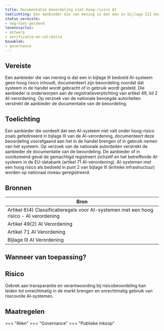 ```yaml
---
title: Documentatie beoordeling niet-hoog-risico AI
toelichting: Een aanbieder die van mening is dat een in bijlage III bedoeld AI-systeem geen hoog risico inhoudt, documenteert zijn beoordeling voordat dat systeem in de handel wordt gebracht of in gebruik wordt gesteld. Die aanbieder is onderworpen aan de registratieverplichting van artikel 49, lid 2 AI-verordening. Op verzoek van de nationale bevoegde autoriteiten verstrekt de aanbieder de documentatie van de beoordeling.
status_vereiste:
- nog-niet-geldend
levenscyclus:
- ontwerp
- verificatie-en-validatie
bouwblok:
- governance
---
```


<!-- tags -->
## Vereiste

Een aanbieder die van mening is dat een in bijlage III bedoeld AI-systeem geen hoog risico inhoudt, documenteert zijn beoordeling voordat dat systeem in de handel wordt gebracht of in gebruik wordt gesteld.
Die aanbieder is onderworpen aan de registratieverplichting van artikel 49, lid 2 AI-verordening.
Op verzoek van de nationale bevoegde autoriteiten verstrekt de aanbieder de documentatie van de beoordeling.

## Toelichting

Een aanbieder die oordeelt dat een AI-systeem niet valt onder hoog-risico zoals gefedinieerd in bijlage III van de AI-verordening, documenteert deze beoordeling voorafgaand aan het in de handel brengen of in gebruik nemen van het systeem.
Op verzoek van de nationale autoriteiten verstrekt de aanbieder de documentatie van de beoordeling.
De aanbieder of in voorkomend geval de gemachtigd registreert zichzelf en het betreffende AI-systeem in de EU-databank (artikel 71 AI-verordening).
AI-systemen met een hoog risico als bedoeld in punt 2 van bijlage III (kritieke infrastructuur) worden op nationaal niveau geregistreerd.

## Bronnen

| Bron                        |
|-----------------------------|
|Artikel 6(4) Classificatieregels voor AI-systemen met een hoog risico - AI verordening|
|Artikel 49(2) AI Verordening|
|Artikel 71 AI Verordening|
|Bijlage III AI Verordening|

## Wanneer van toepassing?


## Risico

Gebrek aan transparantie en verantwoording bij risicobeoordeling kan leiden tot onrechtmatig in de markt brengen en onrechtmatig gebruik van risicovolle AI-systemen.


## Maatregelen

=== "Allen"
	<!-- list_maatregelen vereiste/documentatie_beoordeling_niet_hoog_risico_ai -->
=== "Governance"
	<!-- list_maatregelen vereiste/documentatie_beoordeling_niet_hoog_risico_ai boubwlok/governance -->
=== "Publieke inkoop"
	<!-- list_maatregelen vereiste/documentatie_beoordeling_niet_hoog_risico_ai bouwblok/publieke-inkoop -->
